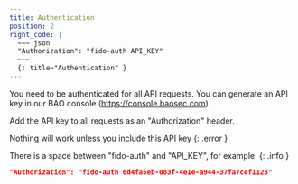 ```yaml
---
title: Authentication
position: 2
right_code: |
  ~~~ json
  "Authorization": "fido-auth API_KEY"
  ~~~
  {: title="Authentication" }
---
```


You need to be authenticated for all API requests. You can generate an API key
in our BAO console (https://console.baosec.com).

Add the API key to all requests as an "Authorization" header.

Nothing will work unless you include this API key
{: .error }

There is a space between "fido-auth" and "API_KEY", for example:
{: .info }
~~~ json
"Authorization": "fido-auth 6d4fa5eb-083f-4e1e-a944-37fa7cef1123"
~~~
